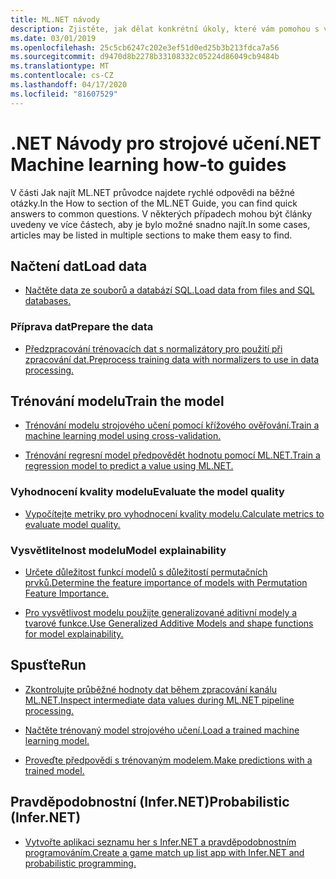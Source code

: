 ```yaml
---
title: ML.NET návody
description: Zjistěte, jak dělat konkrétní úkoly, které vám pomohou s vytvářením vlastních řešení AI a integrací machine learningu do vašich aplikací .NET.
ms.date: 03/01/2019
ms.openlocfilehash: 25c5cb6247c202e3ef51d0ed25b3b213fdca7a56
ms.sourcegitcommit: d9470d8b2278b33108332c05224d86049cb9484b
ms.translationtype: MT
ms.contentlocale: cs-CZ
ms.lasthandoff: 04/17/2020
ms.locfileid: "81607529"
---
```

# <a name="net-machine-learning-how-to-guides"></a><span data-ttu-id="81547-103">.NET Návody pro strojové učení</span><span class="sxs-lookup"><span data-stu-id="81547-103">.NET Machine learning how-to guides</span></span>

<span data-ttu-id="81547-104">V části Jak najít ML.NET průvodce najdete rychlé odpovědi na běžné otázky.</span><span class="sxs-lookup"><span data-stu-id="81547-104">In the How to section of the ML.NET Guide, you can find quick answers to common questions.</span></span> <span data-ttu-id="81547-105">V některých případech mohou být články uvedeny ve více částech, aby je bylo možné snadno najít.</span><span class="sxs-lookup"><span data-stu-id="81547-105">In some cases, articles may be listed in multiple sections to make them easy to find.</span></span>

## <a name="load-data"></a><span data-ttu-id="81547-106">Načtení dat</span><span class="sxs-lookup"><span data-stu-id="81547-106">Load data</span></span>

* [<span data-ttu-id="81547-107">Načtěte data ze souborů a databází SQL.</span><span class="sxs-lookup"><span data-stu-id="81547-107">Load data from files and SQL databases.</span></span>](load-data-ml-net.md)

### <a name="prepare-the-data"></a><span data-ttu-id="81547-108">Příprava dat</span><span class="sxs-lookup"><span data-stu-id="81547-108">Prepare the data</span></span>

* [<span data-ttu-id="81547-109">Předzpracování trénovacích dat s normalizátory pro použití při zpracování dat.</span><span class="sxs-lookup"><span data-stu-id="81547-109">Preprocess training data with normalizers to use in data processing.</span></span>](prepare-data-ml-net.md)

## <a name="train-the-model"></a><span data-ttu-id="81547-110">Trénování modelu</span><span class="sxs-lookup"><span data-stu-id="81547-110">Train the model</span></span>

* [<span data-ttu-id="81547-111">Trénování modelu strojového učení pomocí křížového ověřování.</span><span class="sxs-lookup"><span data-stu-id="81547-111">Train a machine learning model using cross-validation.</span></span>](train-machine-learning-model-cross-validation-ml-net.md)

* [<span data-ttu-id="81547-112">Trénování regresní model předpovědět hodnotu pomocí ML.NET.</span><span class="sxs-lookup"><span data-stu-id="81547-112">Train a regression model to predict a value using ML.NET.</span></span>](train-machine-learning-model-ml-net.md)

### <a name="evaluate-the-model-quality"></a><span data-ttu-id="81547-113">Vyhodnocení kvality modelu</span><span class="sxs-lookup"><span data-stu-id="81547-113">Evaluate the model quality</span></span>

* [<span data-ttu-id="81547-114">Vypočítejte metriky pro vyhodnocení kvality modelu.</span><span class="sxs-lookup"><span data-stu-id="81547-114">Calculate metrics to evaluate model quality.</span></span>](verify-model-quality-ml-net.md)

### <a name="model-explainability"></a><span data-ttu-id="81547-115">Vysvětlitelnost modelu</span><span class="sxs-lookup"><span data-stu-id="81547-115">Model explainability</span></span>

* [<span data-ttu-id="81547-116">Určete důležitost funkcí modelů s důležitostí permutačních prvků.</span><span class="sxs-lookup"><span data-stu-id="81547-116">Determine the feature importance of models with Permutation Feature Importance.</span></span>](explain-machine-learning-model-permutation-feature-importance-ml-net.md)

* [<span data-ttu-id="81547-117">Pro vysvětlivost modelu použijte generalizované aditivní modely a tvarové funkce.</span><span class="sxs-lookup"><span data-stu-id="81547-117">Use Generalized Additive Models and shape functions for model explainability.</span></span>](use-gams-for-model-explainability.md)

## <a name="run"></a><span data-ttu-id="81547-118">Spusťte</span><span class="sxs-lookup"><span data-stu-id="81547-118">Run</span></span>

* [<span data-ttu-id="81547-119">Zkontrolujte průběžné hodnoty dat během zpracování kanálu ML.NET.</span><span class="sxs-lookup"><span data-stu-id="81547-119">Inspect intermediate data values during ML.NET pipeline processing.</span></span>](inspect-intermediate-data-ml-net.md)

* [<span data-ttu-id="81547-120">Načtěte trénovaný model strojového učení.</span><span class="sxs-lookup"><span data-stu-id="81547-120">Load a trained machine learning model.</span></span>](save-load-machine-learning-models-ml-net.md)

* [<span data-ttu-id="81547-121">Proveďte předpovědi s trénovaným modelem.</span><span class="sxs-lookup"><span data-stu-id="81547-121">Make predictions with a trained model.</span></span>](machine-learning-model-predictions-ml-net.md)

## <a name="probabilistic-infernet"></a><span data-ttu-id="81547-122">Pravděpodobnostní (Infer.NET)</span><span class="sxs-lookup"><span data-stu-id="81547-122">Probabilistic (Infer.NET)</span></span>

* [<span data-ttu-id="81547-123">Vytvořte aplikaci seznamu her s Infer.NET a pravděpodobnostním programováním.</span><span class="sxs-lookup"><span data-stu-id="81547-123">Create a game match up list app with Infer.NET and probabilistic programming.</span></span>](matchup-app-infer-net.md)
